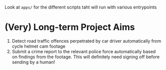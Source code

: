 Look at `apps/` for the different scripts taht will run with various entrypoints

# (Very) Long-term Project Aims
   1) Detect road traffic offences perpetrated by car driver automatically from cycle helmet cam footage
   2) Submit a crime report to the relevant police force automatically based on findings from the footage. This will definitely need signing off before sending by a human!
